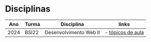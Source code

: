 # Disciplinas

| Ano  | Turma | Disciplina             | links                                                   |
| ---- |-------|----------------------- | ------------------------------------------------------- |
| 2024 | BSI22 | Desenvolvimento Web II | - [tópicos de aula](----aulas----2024-FASE6-BSI2022.md) |